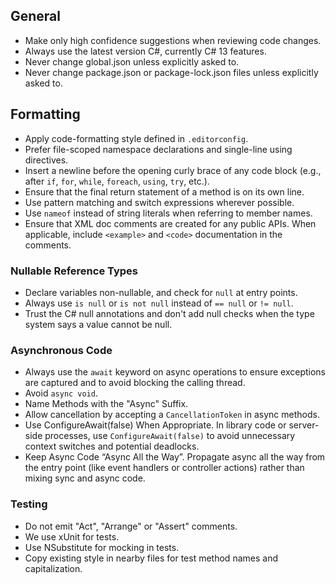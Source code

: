 ## General

* Make only high confidence suggestions when reviewing code changes.
* Always use the latest version C#, currently C# 13 features.
* Never change global.json unless explicitly asked to.
* Never change package.json or package-lock.json files unless explicitly asked to.

## Formatting

* Apply code-formatting style defined in `.editorconfig`.
* Prefer file-scoped namespace declarations and single-line using directives.
* Insert a newline before the opening curly brace of any code block (e.g., after `if`, `for`, `while`, `foreach`, `using`, `try`, etc.).
* Ensure that the final return statement of a method is on its own line.
* Use pattern matching and switch expressions wherever possible.
* Use `nameof` instead of string literals when referring to member names.
* Ensure that XML doc comments are created for any public APIs. When applicable, include `<example>` and `<code>` documentation in the comments.

### Nullable Reference Types

* Declare variables non-nullable, and check for `null` at entry points.
* Always use `is null` or `is not null` instead of `== null` or `!= null`.
* Trust the C# null annotations and don't add null checks when the type system says a value cannot be null.

### Asynchronous Code

* Always use the `await` keyword on async operations to ensure exceptions are captured and to avoid blocking the calling thread.
* Avoid `async void`.
* Name Methods with the "Async" Suffix.
* Allow cancellation by accepting a `CancellationToken` in async methods.
* Use ConfigureAwait(false) When Appropriate. In library code or server-side processes, use `ConfigureAwait(false)` to avoid unnecessary context switches and potential deadlocks.
* Keep Async Code “Async All the Way”. Propagate async all the way from the entry point (like event handlers or controller actions) rather than mixing sync and async code.

### Testing

* Do not emit "Act", "Arrange" or "Assert" comments.
* We use xUnit for tests.
* Use NSubstitute for mocking in tests.
* Copy existing style in nearby files for test method names and capitalization.

